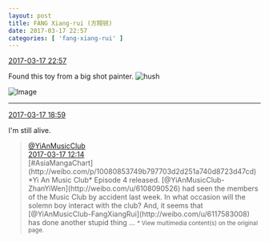 ```yaml
---
layout: post
title: FANG Xiang-rui (方翔锐)
date: 2017-03-17 22:57
categories: [ 'fang-xiang-rui' ]
---
```


<div class="weibo-info">
  <a href="http://weibo.com/6117583008/EAggeFwo1">2017-03-17 22:57</a>
</div>

Found this toy from a big shot painter. ![hush](http://img.t.sinajs.cn/t4/appstyle/expression/ext/normal/a6/x_org.gif)

<!-- more -->

![Image](http://wx1.sinaimg.cn/mw690/006G0KNGgy1fdq8bymlvqj30qo0zkjwn.jpg)

---

<div class="weibo-info">
  <a href="http://weibo.com/6117583008/EAeHA8ngS">2017-03-17 18:59</a>
</div>

I'm still alive.

> <div class="weibo-post-name">
>   <a href="http://weibo.com/u/6094546964">@YiAnMusicClub</a>
> </div>
> <div class="weibo-info">
>   <a href="http://weibo.com/6094546964/EAc2Xdfwg">2017-03-17 12:14</a>
> </div>
> [#AsiaMangaChart](http://weibo.com/p/10080853749b797703d2d251a740d8723d47cd) *Yi An Music Club* Episode 4 released. [@YiAnMusicClub-ZhanYiWen](http://weibo.com/u/6108090526) had seen the members of the Music Club by accident last week. In what occasion will the solemn boy interact with the club? And, it seems that [@YiAnMusicClub-FangXiangRui](http://weibo.com/u/6117583008) has done another stupid thing …  
> <small>* View multimedia content(s) on the original page.</small>
